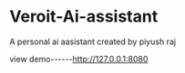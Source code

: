 # Veroit-Ai-assistant
A personal ai aasistant created by piyush raj

view demo------http://127.0.0.1:8080
